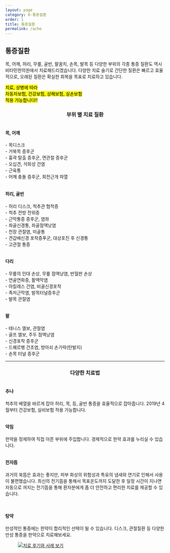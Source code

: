```yaml
---
layout: page
category: 6-통증질환
order: 1
title: 통증질환
permalink: /ache
---
```


<h2 class="content-heading">
  <strong>통증질환</strong>
</h2>

<p>목, 어깨, 허리, 무릎, 골반, 팔꿈치, 손목, 발목 등 다양한 부위의 각종 통증 질환도 역시 비타민한의원에서 치료해드리겠습니다. 다양한 치료 술기로 간단한 질환은 빠르고 효율적으로, 오래된 질환은 확실한 회복을 목표로 치료하고 있습니다.</p>

<div class="content-important">
  <mark>
    치료, 상병에 따라<br>
    자동차보험, 건강보험, 상해보험, 실손보험 <br>적용 가능합니다!!
  </mark>
</div>

<h3 style="text-align:center">부위 별 치료 질환</h3>

<figure>
  <img src="/assets/20190625081207.jpg" alt="">
</figure>

<h4>목, 어깨</h4>
<p>
  - 목디스크<br>
  - 거북목 증후군<br>
  - 흉곽 탈출 증후군, 면관절 증후군<br>
  - 오십견, 석회성 건염<br>
  - 근육통<br>
  - 어깨 충돌 증후군, 회전근개 파열
</p>

<figure>
  <img src="/assets/20190625081349.jpg" alt="">
</figure>

<h4>허리, 골반</h4>
<p>
  - 허리 디스크, 척추관 협착증<br>
  - 척추 전방 전위증<br>
  - 근막통증 증후군, 염좌<br>
  - 좌골신경통, 좌골점액낭염<br>
  - 천장 관절염, 미골통<br>
  - 견갑배신경 포착증푸군, 대상포진 후 신경통<br>
  - 고관절 통증
</p>

<figure>
  <img src="/assets/20190625081505.jpg" alt="">
</figure>

<h4>다리</h4>
<p>
  - 무릎의 인대 손상, 무릎 점액낭염, 반월판 손상<br>
  - 연골연화증, 활액막염<br>
  - 아킬레스 건염, 비골신경포착<br>
  - 족저근막염, 발목터널증후군<br>
  - 발목 관절염
</p>

<figure>
  <img src="/assets/20190625081816.jpg" alt="">
</figure>

<h4>팔</h4>
<p>
  - 테니스 엘보, 관절염<br>
  - 골프 엘보, 주두 점액낭염<br>
  - 신경포착 증후군<br>
  - 드퀘르뱅 건초염, 방아쇠 손가락(탄발지)<br>
  - 손목 터널 증후군
</p>

<hr>

<h3 style="text-align:center">다양한 치료법</h3>

<div class="wrapper">
  <figure>
    <img src="/assets/20190625081951.jpg" alt="">
  </figure>
</div>

<h4>추나</h4>
<p>척추의 배열을 바르게 잡아 허리, 목, 등, 골반 통증을 효율적으로 잡아줍니다. 2019년 4월부터 건강보험, 실비보험 적용 가능합니다.</p>

<div class="wrapper">
  <figure>
    <img src="/assets/20190625082010.jpg" alt="">
  </figure>
</div>

<h4>약침</h4>
<p>한약을 정제하여 직접 아픈 부위에 주입합니다. 경제적으로 한약 효과를 누리실 수 있습니다.</p>

<div class="wrapper">
  <figure>
    <img src="/assets/20190625082030.jpg" alt="">
  </figure>
</div>

<h4>전자뜸</h4>
<p>과거의 쑥뜸은 효과는 좋지만, 피부 화상의 위험성과 특유의 냄새와 연기로 인해서 사용이 불편했습니다. 최신의 전기뜸을 통해서 목표온도까지 도달한 후 일정 시간이 지나면 자동으로 꺼지는 전기뜸을 통해 환자분에게 좀 더 안전하고 편리한 치료를 제공할 수 있습니다.</p>

<figure style="position:relative; margin:25px">
  <img src="/assets/20190624114918.jpg" alt="">
  <img src="/assets/icon-badge-medicine.svg" alt="" style="position:absolute; right:5px; bottom:-40px">
</figure>

<h4>탕약</h4>
<p>만성적인 통증에는 한약이 합리적인 선택이 될 수 있습니다. 디스크, 관절질환 등 다양한 만성 통증을 한약으로 치료해보세요.</p>

<figure>
  <a href="/about/review">
    <img src="/assets/img-goreview.jpg" alt="치료 후기와 사례 보기">
  </a>
</figure>
